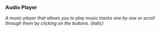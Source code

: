 ### Audio Player
*A music player that allows you to play music tracks one by one or scroll through them by clicking on the buttons. (italic)*

